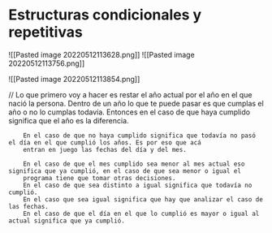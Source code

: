 # Estructuras condicionales y repetitivas

![[Pasted image 20220512113628.png]]
![[Pasted image 20220512113756.png]]





![[Pasted image 20220512113854.png]]

// Lo que primero voy a hacer es restar el año actual por el año en el que nació la persona. Dentro de un año 
		lo que te puede pasar es que cumplas el año o no lo cumplas todavía. Entonces en el caso de que haya cumplido significa 
		que el año es la diferencia. 
		
		En el caso de que no haya cumplido significa que todavía no pasó el día en el que cumplió los años. Es por eso que acá 
		entran en juego las fechas del día y del mes. 

		En el caso de que el mes cumplido sea menor al mes actual eso significa que ya cumplió, en el caso de que sea menor o igual el 
		programa tiene que tomar otras decisiones. 
		En el caso de que sea distinto a igual significa que todavía no cumplió. 	
		En el caso que sea igual significa que hay que analizar el caso de las fechas. 
		En el caso de que el día en el que lo cumplió es mayor o igual al actual significa que ya cumplió. 


		















